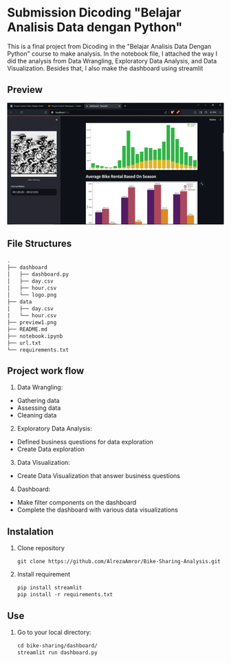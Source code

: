 # Submission Dicoding "Belajar Analisis Data dengan Python"<br>
This is a final project from Dicoding in the "Belajar Analisis Data Dengan Python" course to make analysis. 
In the notebook file, I attached the way I did the analysis from Data Wrangling, Exploratory Data Analysis, and Data Visualization. 
Besides that, I also make the dashboard using streamlit

## Preview
![Dashboard](https://raw.githubusercontent.com/AlrezaAmror/Bike-Sharing-Analysis/main/preview1.png)

## File Structures
```
.
├── dashboard
│   ├── dashboard.py
│   ├── day.csv
│   ├── hour.csv
│   └── logo.png
├── data
│   ├── day.csv
|   └── hour.csv
├── preview1.png
├── README.md
├── notebook.ipynb
├── url.txt
└── requirements.txt
```

## Project work flow
1. Data Wrangling: 
 - Gathering data
 - Assessing data
 - Cleaning data
2. Exploratory Data Analysis:
 - Defined business questions for data exploration
 - Create Data exploration
3. Data Visualization:
 - Create Data Visualization that answer business questions
4. Dashboard:
 - Make filter components on the dashboard
 - Complete the dashboard with various data visualizations

## Instalation

1. Clone repository

   ```shell
   git clone https://github.com/AlrezaAmror/Bike-Sharing-Analysis.git
   ```

2. Install requirement

    ```shell
    pip install streamlit
    pip install -r requirements.txt
    ```

## Use
1. Go to your local directory:

    ```shell
    cd bike-sharing/dashboard/
    streamlit run dashboard.py
